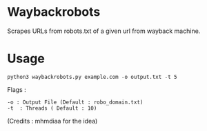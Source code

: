 # Waybackrobots
Scrapes URLs from robots.txt of a given url from wayback machine.

# Usage

`python3 waybackrobots.py example.com -o output.txt -t 5`

Flags :

	-o : Output File (Default : robo_domain.txt)
	-t  : Threads ( Default : 10)


(Credits : mhmdiaa for the idea)


